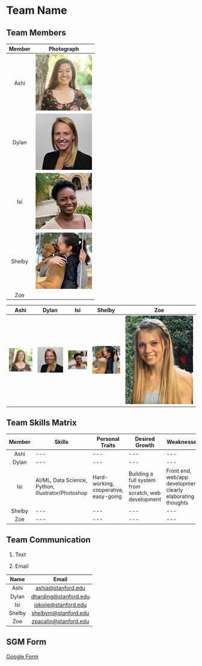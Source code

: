 # Team Name

## Team Members

| Member | Photograph |
|:---:| --- |
| Ashi | ![alt text](team-photos/ashi.png) |
| Dylan | ![alt text](team-photos/dylan.png) |
| Isi | ![alt text](team-photos/isi.png) |
| Shelby | ![alt text](team-photos/shelby.png) |
| Zoe |  |


| Ashi | Dylan | Isi | Shelby | Zoe |
| --- | --- | --- | --- | --- |
| ![alt text](team-photos/ashi.png) | ![alt text](team-photos/dylan.png) | ![alt text](team-photos/isi.png) | ![alt text](team-photos/shelby.png) | ![alt text](team-photos/zoe.jpg) |

## Team Skills Matrix

| Member | Skills | Personal Traits | Desired Growth | Weaknesses |
|:---:| --- | --- | --- | --- |
| Ashi | --- | --- | --- | --- |
| Dylan | --- | --- | --- | --- |
| Isi | AI/ML, Data Science, Python, Illustrator/Photoshop | Hard-working, cooperative, easy-going | Building a full system from scratch, web development | Front end, web/app development, clearly elaborating thoughts |
| Shelby | --- | --- | --- | --- |
| Zoe | --- | --- | --- | --- |


## Team Communication

1. Text

2. Email

| Name | Email |
|:---:|:---:|
| Ashi | ashia@stanford.edu |
| Dylan | dharding@stanford.edu |
| Isi | iokojie@stanford.edu |
| Shelby | shelbym@stanford.edu |
| Zoe | zpacalin@stanford.edu |

## SGM Form

[Google Form](https://goo.gl/forms/ZzoZQtrTO1qZPxPJ2)
